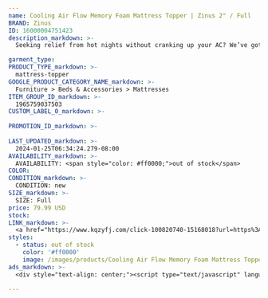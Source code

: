 ```yaml
---
name: Cooling Air Flow Memory Foam Mattress Topper | Zinus 2" / Full
BRAND: Zinus
ID: 16000004751423
description_markdown: >-
  Seeking relief from hot nights without cranking up your AC? We’ve got you covered with the Swirl Gel Memory Foam Convoluted Mattress Topper. Packed with specially formulated cooling gel, this thoughtfully crafted layer regulates your body temperature as you sleep, so your internal heater gets a bit of extra help, and so does your energy bill. To really kick up the cooling factor, its surface is designed with a convoluted shape that promotes airflow and banishes the hot air that might normally get trapped in and around your mattress.

garment_type:
PRODUCT_TYPE_markdown: >-
  mattress-topper
GOOGLE_PRODUCT_CATEGORY_NAME_markdown: >-
  Furniture > Beds & Accessories > Mattresses
ITEM_GROUP_ID_markdown: >-
  1965759037503
CUSTOM_LABEL_0_markdown: >-
  
PROMOTION_ID_markdown: >-
  
LAST_UPDATED_markdown: >-
  2024-01-25T06:34:24.279-08:00
AVAILABILITY_markdown: >-
  AVAILABILITY: <span style="color: #ff0000;">out of stock</span>
COLOR:
CONDITION_markdown: >-
  CONDITION: new
SIZE_markdown: >-
  SIZE: Full
price: 79.99 USD
stock: 
LINK_markdown: >-
  <a href="https://www.kqzyfj.com/click-100820740-15168018?url=https%3A%2F%2Fwww.zinus.com%2Fproducts%2Fswirl-gel-memory-foam-air-flow-mattress-topper%3Fvariant%3D16000004751423" target="_blank" style="display: inline-block; padding: 10px 20px; font-size: 16px; text-align: center; text-decoration: none; cursor: pointer; border: 1px solid #3498db; color: #3498db; background-color: #fff; border-radius: 5px; transition: background-color 0.3s;">Go to Product</a>
styles:
  - status: out of stock
    color: '#ff0000'
    image: /images/products/Cooling Air Flow Memory Foam Mattress Topper _ Zinus 2_ _ Full/1965759037503_1_Cooling_Air_Flow_Memory_foam_Mattress_Topper_1.5_inch.jpg
ads_markdown: >-
  <div style="text-align: center;"><script type="text/javascript" language="javascript" src="https://www.anrdoezrs.net/placeholder-52386842?target=_top&mouseover=N"></script></div>

---
```

